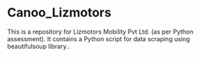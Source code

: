 # Canoo_Lizmotors
This is a repository for Lizmotors Mobility Pvt Ltd. (as per Python assessment). It contains a Python script for data scraping using beautifulsoup library..
